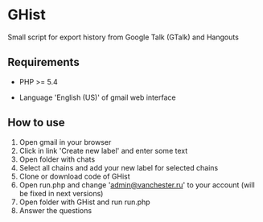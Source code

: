 GHist
=====

Small script for export history from Google Talk (GTalk) and Hangouts

Requirements
------------

* PHP >= 5.4

* Language 'English (US)' of gmail web interface

How to use
----------

1. Open gmail in your browser
2. Click in link 'Create new label' and enter some text
3. Open folder with chats
4. Select all chains and add your new label for selected chains
5. Clone or download code of GHist
6. Open run.php and change 'admin@vanchester.ru' to your account (will be fixed in next versions)
7. Open folder with GHist and run run.php
8. Answer the questions
